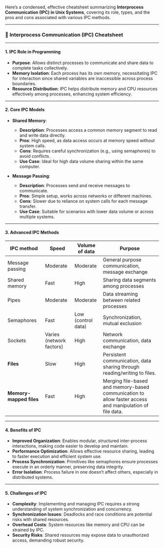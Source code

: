 Here’s a condensed, effective cheatsheet summarizing **Interprocess Communication (IPC) in Unix Systems**, covering its role, types, and the pros and cons associated with various IPC methods.

---

### 📌 **Interprocess Communication (IPC) Cheatsheet**

---

#### 1. **IPC Role in Programming**
   - **Purpose**: Allows distinct processes to communicate and share data to complete tasks collectively.
   - **Memory Isolation**: Each process has its own memory, necessitating IPC for interaction since shared variables are inaccessible across process boundaries.
   - **Resource Distribution**: IPC helps distribute memory and CPU resources effectively among processes, enhancing system efficiency.

---

#### 2. **Core IPC Models**

   - **Shared Memory**:
     - **Description**: Processes access a common memory segment to read and write data directly.
     - **Pros**: High speed, as data access occurs at memory speed without system calls.
     - **Cons**: Requires careful synchronization (e.g., using semaphores) to avoid conflicts.
     - **Use Case**: Ideal for high data volume sharing within the same computer.

   - **Message Passing**:
     - **Description**: Processes send and receive messages to communicate.
     - **Pros**: Simple setup, works across networks or different machines.
     - **Cons**: Slower due to reliance on system calls for each message transfer.
     - **Use Case**: Suitable for scenarios with lower data volume or across multiple systems.

---

#### 3. **Advanced IPC Methods**

|IPC method|Speed|Volume of data|Purpose|
|---|---|---|---|
|Message passing|Moderate|Moderate|General purpose communication, message exchange|
|Shared memory|Fast|High|Sharing data segments among processes|
|Pipes|Moderate|Moderate|Data streaming between related processes|
|Semaphores|Fast|Low (control data)|Synchronization, mutual exclusion|
|Sockets|Varies (network factors)|High|Network communication, data exchange|
|**Files**|Slow|High|Persistent communication, data sharing through reading/writing to files.|
|**Memory-mapped** **files**|Fast|High|Merging file-based and memory-based communication to allow faster access and manipulation of file data.

---

#### 4. **Benefits of IPC**

   - **Improved Organization**: Enables modular, structured inter-process interactions, making code easier to develop and maintain.
   - **Performance Optimization**: Allows effective resource sharing, leading to faster execution and efficient system use.
   - **Process Synchronization**: Primitives like semaphores ensure processes execute in an orderly manner, preserving data integrity.
   - **Error Isolation**: Process failure in one doesn’t affect others, especially in distributed systems.

---

#### 5. **Challenges of IPC**

   - **Complexity**: Implementing and managing IPC requires a strong understanding of system synchronization and concurrency.
   - **Synchronization Issues**: Deadlocks and race conditions are potential risks with shared resources.
   - **Overhead Costs**: System resources like memory and CPU can be strained by IPC.
   - **Security Risks**: Shared resources may expose data to unauthorized access, demanding robust security.
